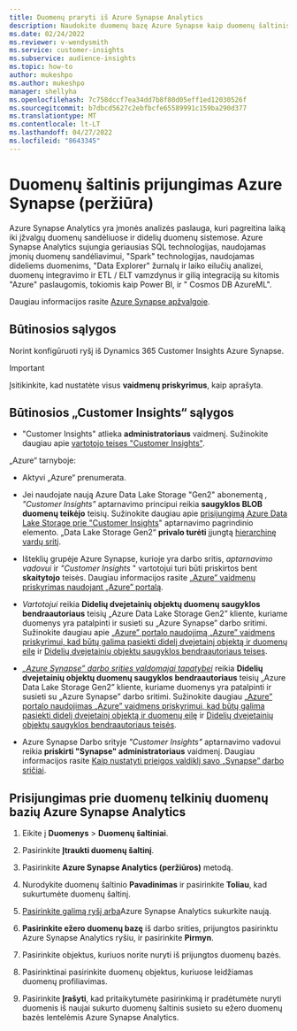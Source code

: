 ```yaml
---
title: Duomenų praryti iš Azure Synapse Analytics
description: Naudokite duomenų bazę Azure Synapse kaip duomenų šaltinis programoje Dynamics 365 Customer Insights.
ms.date: 02/24/2022
ms.reviewer: v-wendysmith
ms.service: customer-insights
ms.subservice: audience-insights
ms.topic: how-to
author: mukeshpo
ms.author: mukeshpo
manager: shellyha
ms.openlocfilehash: 7c758dccf7ea34dd7b8f80d05eff1ed12030526f
ms.sourcegitcommit: b7dbcd5627c2ebfbcfe65589991c159ba290d377
ms.translationtype: MT
ms.contentlocale: lt-LT
ms.lasthandoff: 04/27/2022
ms.locfileid: "8643345"
---
```

# <a name="connect-an-azure-synapse-data-source-preview"></a>Duomenų šaltinis prijungimas Azure Synapse (peržiūra)

Azure Synapse Analytics yra įmonės analizės paslauga, kuri pagreitina laiką iki įžvalgų duomenų sandėliuose ir didelių duomenų sistemose. Azure Synapse Analytics sujungia geriausias SQL technologijas, naudojamas įmonių duomenų sandėliavimui, "Spark" technologijas, naudojamas dideliems duomenims, "Data Explorer" žurnalų ir laiko eilučių analizei, duomenų integravimo ir ETL / ELT vamzdynus ir gilią integraciją su kitomis "Azure" paslaugomis, tokiomis kaip Power BI, ir " Cosmos DB AzureML".

Daugiau informacijos rasite [Azure Synapse apžvalgoje](/azure/synapse-analytics/overview-what-is).

## <a name="prerequisites"></a>Būtinosios sąlygos

Norint konfigūruoti ryšį iš Dynamics 365 Customer Insights Azure Synapse.

> [!IMPORTANT]
> Įsitikinkite, kad nustatėte visus **vaidmenų priskyrimus**, kaip aprašyta.  

## <a name="prerequisites-in-customer-insights"></a>Būtinosios „Customer Insights“ sąlygos

* "Customer Insights" atlieka **administratoriaus** vaidmenį. Sužinokite daugiau apie [vartotojo teises "Customer Insights"](permissions.md#assign-roles-and-permissions).

„Azure“ tarnyboje: 

- Aktyvi „Azure“ prenumerata.

- Jei naudojate naują Azure Data Lake Storage "Gen2" abonementą *, "Customer Insights"* aptarnavimo principui reikia **saugyklos BLOB duomenų teikėjo** teisių. Sužinokite daugiau apie [prisijungimą Azure Data Lake Storage prie "Customer Insights](connect-service-principal.md)" aptarnavimo pagrindinio elemento. „Data Lake Storage Gen2“ **privalo turėti** įjungtą [hierarchinę vardų sritį](/azure/storage/blobs/data-lake-storage-namespace).

- Išteklių grupėje Azure Synapse, kurioje yra darbo sritis, *aptarnavimo vadovui* ir *"Customer Insights* " vartotojui turi būti priskirtos bent **skaitytojo** teisės. Daugiau informacijos rasite [„Azure” vaidmenų priskyrimas naudojant „Azure” portalą](/azure/role-based-access-control/role-assignments-portal).

- *Vartotojui* reikia **Didelių dvejetainių objektų duomenų saugyklos bendraautoriaus** teisių „Azure Data Lake Storage Gen2” kliente, kuriame duomenys yra patalpinti ir susieti su „Azure Synapse” darbo sritimi. Sužinokite daugiau apie [„Azure” portalo naudojimą „Azure” vaidmens priskyrimui, kad būtų galima pasiekti didelį dvejetainį objektą ir duomenų eilę](/azure/storage/common/storage-auth-aad-rbac-portal) ir [Didelių dvejetainių objektų saugyklos bendraautoriaus teises](/azure/role-based-access-control/built-in-roles#storage-blob-data-contributor).

- *[„Azure Synapse” darbo srities valdomajai tapatybei](/azure/synapse-analytics/security/synapse-workspace-managed-identity)* reikia **Didelių dvejetainių objektų duomenų saugyklos bendraautoriaus** teisių „Azure Data Lake Storage Gen2” kliente, kuriame duomenys yra patalpinti ir susieti su „Azure Synapse” darbo sritimi. Sužinokite daugiau [„Azure” portalo naudojimas „Azure” vaidmens priskyrimui, kad būtų galima pasiekti didelį dvejetainį objektą ir duomenų eilę](/azure/storage/common/storage-auth-aad-rbac-portal) ir [Didelių dvejetainių objektų saugyklos bendraautoriaus teisės](/azure/role-based-access-control/built-in-roles#storage-blob-data-contributor).

- Azure Synapse Darbo srityje *"Customer Insights"* aptarnavimo vadovui reikia **priskirti "Synapse" administratoriaus** vaidmenį. Daugiau informacijos rasite [Kaip nustatyti prieigos valdiklį savo „Synapse” darbo sričiai](/azure/synapse-analytics/security/how-to-set-up-access-control).

## <a name="connect-to-data-lake-databases-in-azure-synapse-analytics"></a>Prisijungimas prie duomenų telkinių duomenų bazių Azure Synapse Analytics

1. Eikite į **Duomenys** > **Duomenų šaltiniai**.

1. Pasirinkite **Įtraukti duomenų šaltinį**.

1. Pasirinkite **Azure Synapse Analytics (peržiūros)** metodą.

1. Nurodykite duomenų šaltinio **Pavadinimas** ir pasirinkite **Toliau**, kad sukurtumėte duomenų šaltinį. 

1. [Pasirinkite galimą ryšį arba](connections.md)Azure Synapse Analytics sukurkite naują.

1. **Pasirinkite ežero duomenų bazę** iš darbo srities, prijungtos pasirinktu Azure Synapse Analytics ryšiu, ir pasirinkite **Pirmyn**.

1. Pasirinkite objektus, kuriuos norite nuryti iš prijungtos duomenų bazės. 

1. Pasirinktinai pasirinkite duomenų objektus, kuriuose leidžiamas duomenų profiliavimas. 

1. Pasirinkite **Įrašyti**, kad pritaikytumėte pasirinkimą ir pradėtumėte nuryti duomenis iš naujai sukurto duomenų šaltinis susieto su ežero duomenų bazės lentelėmis Azure Synapse Analytics.
